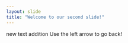 ```yaml
---
layout: slide
title: "Welcome to our second slide!"
---
```

new text addition
Use the left arrow to go back!
